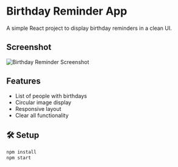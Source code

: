 # Birthday Reminder App 

A simple React project to display birthday reminders in a clean UI.

## Screenshot


![Birthday Reminder Screenshot](.src/screenshot.png)





##  Features

- List of people with birthdays
- Circular image display
- Responsive layout
- Clear all functionality

## 🛠️ Setup

```bash
npm install
npm start
